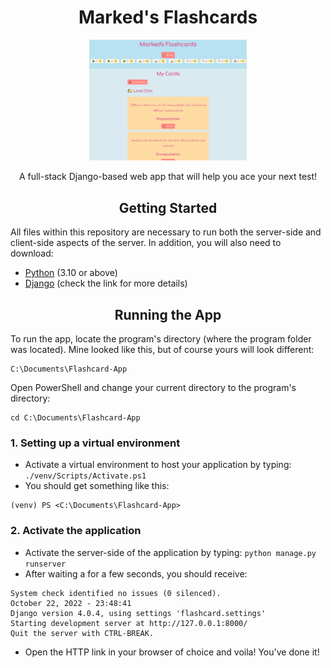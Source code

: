 <div align="center">
  <h1>Marked's Flashcards</h1>
  <img src="static/images/flashcards_site.png" width="50%">
  <p>A full-stack Django-based web app that will help you ace your next test!</p>
</div>

<h2 align="center">Getting Started</h2>

All files within this repository are necessary to run both the server-side and client-side aspects of the server.
In addition, you will also need to download:
<ul>
  <li>
    <a href="https://www.python.org/downloads/">Python</a> (3.10 or above)
  </li>
  <li>
    <a href="https://www.djangoproject.com/download/">Django</a> (check the link for more details)
  </li>
</ul>

<h2 align="center">Running the App</h2>

To run the app, locate the program's directory (where the program folder was located). Mine looked like this, but of course yours will look different:
```
C:\Documents\Flashcard-App
```
Open PowerShell and change your current directory to the program's directory:
```
cd C:\Documents\Flashcard-App
```
<h3>1. Setting up a virtual environment</h3>
<ul>
  <li>Activate a virtual environment to host your application by typing: <code>./venv/Scripts/Activate.ps1</code></li>
  <li>You should get something like this:</li>
</ul>

```
(venv) PS <C:\Documents\Flashcard-App> 
```

<h3>2. Activate the application</h3>
<ul>
  <li>Activate the server-side of the application by typing: <code>python manage.py runserver</code></li>
  <li>After waiting a for a few seconds, you should receive:</li>
</ul>

```
System check identified no issues (0 silenced).
October 22, 2022 - 23:48:41
Django version 4.0.4, using settings 'flashcard.settings'
Starting development server at http://127.0.0.1:8000/
Quit the server with CTRL-BREAK. 
```

<ul>
  <li>Open the HTTP link in your browser of choice and voila! You've done it!</li>
</ul>



